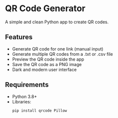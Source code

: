 # QR Code Generator

A simple and clean Python app to create QR codes.

## Features
- Generate QR code for one link (manual input)
- Generate multiple QR codes from a .txt or .csv file
- Preview the QR code inside the app
- Save the QR code as a PNG image
- Dark and modern user interface

## Requirements
- Python 3.8+
- Libraries:
  ```bash
  pip install qrcode Pillow
